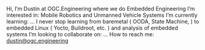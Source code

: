 Hi, I’m Dustin at OGC.Engineering where we do Embedded Engineering
I’m interested in: Mobile Robotics and Unmanned Vehicle Systems
I’m currently learning: ... I never stop learning from baremetal ( OODA, State Machine, ) to embedded Linux ( Yocto, Buildroot, etc. ) and analysis of embedded systems
I’m looking to collaborate on: ... 
How to reach me: dustin@ogc.engineering
